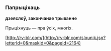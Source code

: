### Папрыціхаць
**дзеяслоў, закончанае трыванне**

Прыціхнуць — пра ўсіх, многіх.

<a rel="author">[http://rv-blr.com/](http://rv-blr.com/slounik.jsp?letterId=0&maskId=0&pageId=2164)</a>
